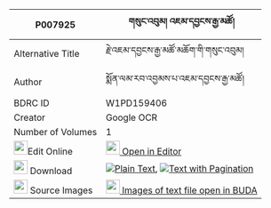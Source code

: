 |P007925|གསུང་འབུམ། འཇམ་དབྱངས་རྒྱ་མཚོ། 
| --- | --- 
|Alternative Title |རྗེ་འཇམ་དབྱངས་རྒྱ་མཚོ་མཆོག་གི་གསུང་འབུམ།
|Author| སྨོན་ལམ་རབ་འབྱམས་པ་འཇམ་དབྱངས་རྒྱ་མཚོ།
|BDRC ID | W1PD159406
|Creator | Google OCR
|Number of Volumes| 1
|<img width="25" src="https://img.icons8.com/color/25/000000/edit-property.png">Edit Online| [<img width="25" src="https://avatars.githubusercontent.com/u/45091458?s=200&v=4"> Open in Editor](http://editor.openpecha.org/P007925)
|<img width="25" src="https://img.icons8.com/fluent/48/000000/download-2.png"/>  Download | [![](https://img.icons8.com/color/20/000000/txt.png)Plain Text](https://github.com/Openpecha/P007925/releases/download/v1/sungbum_jamyang_gyatso_plain_P007925.zip), [![](https://img.icons8.com/color/20/000000/txt.png)Text with Pagination](https://github.com/Openpecha/P007925/releases/download/v1/sungbum_jamyang_gyatso_pages_P007925.zip)
|<img width="25" src="https://img.icons8.com/plasticine/100/000000/pictures-folder.png"/>  Source Images | [<img width="25" src="https://library.bdrc.io/icons/BUDA-small.svg"> Images of text file open in BUDA](https://library.bdrc.io/show/bdr:W1PD159406)